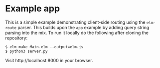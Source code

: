 # Example app

This is a simple example demonstrating client-side routing using the
`elm-route` parser. This builds upon the `app` example by adding query
string parsing into the mix. To run it locally do the following after
cloning the repository:

``` shell
$ elm make Main.elm --output=elm.js
$ python3 server.py
```

Visit http://localhost:8000 in your browser.
